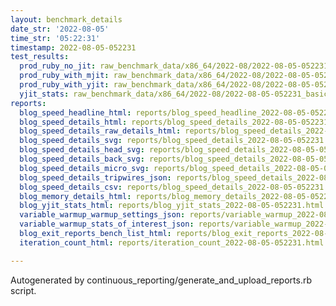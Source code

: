 ```yaml
---
layout: benchmark_details
date_str: '2022-08-05'
time_str: '05:22:31'
timestamp: 2022-08-05-052231
test_results:
  prod_ruby_no_jit: raw_benchmark_data/x86_64/2022-08/2022-08-05-052231_basic_benchmark_prod_ruby_no_jit.json
  prod_ruby_with_mjit: raw_benchmark_data/x86_64/2022-08/2022-08-05-052231_basic_benchmark_prod_ruby_with_mjit.json
  prod_ruby_with_yjit: raw_benchmark_data/x86_64/2022-08/2022-08-05-052231_basic_benchmark_prod_ruby_with_yjit.json
  yjit_stats: raw_benchmark_data/x86_64/2022-08/2022-08-05-052231_basic_benchmark_yjit_stats.json
reports:
  blog_speed_headline_html: reports/blog_speed_headline_2022-08-05-052231.html
  blog_speed_details_html: reports/blog_speed_details_2022-08-05-052231.html
  blog_speed_details_raw_details_html: reports/blog_speed_details_2022-08-05-052231.raw_details.html
  blog_speed_details_svg: reports/blog_speed_details_2022-08-05-052231.svg
  blog_speed_details_head_svg: reports/blog_speed_details_2022-08-05-052231.head.svg
  blog_speed_details_back_svg: reports/blog_speed_details_2022-08-05-052231.back.svg
  blog_speed_details_micro_svg: reports/blog_speed_details_2022-08-05-052231.micro.svg
  blog_speed_details_tripwires_json: reports/blog_speed_details_2022-08-05-052231.tripwires.json
  blog_speed_details_csv: reports/blog_speed_details_2022-08-05-052231.csv
  blog_memory_details_html: reports/blog_memory_details_2022-08-05-052231.html
  blog_yjit_stats_html: reports/blog_yjit_stats_2022-08-05-052231.html
  variable_warmup_warmup_settings_json: reports/variable_warmup_2022-08-05-052231.warmup_settings.json
  variable_warmup_stats_of_interest_json: reports/variable_warmup_2022-08-05-052231.stats_of_interest.json
  blog_exit_reports_bench_list_html: reports/blog_exit_reports_2022-08-05-052231.bench_list.html
  iteration_count_html: reports/iteration_count_2022-08-05-052231.html

---
```

Autogenerated by continuous_reporting/generate_and_upload_reports.rb script.
